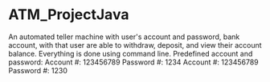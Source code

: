 # ATM_ProjectJava
An automated teller machine with user's account and password, bank account, with that user are able to withdraw, deposit, and view their account balance. Everything is done using command line.  Predefined account and password:  Account #: 123456789 Password #: 1234  Account #: 123456789 Password #: 1230
